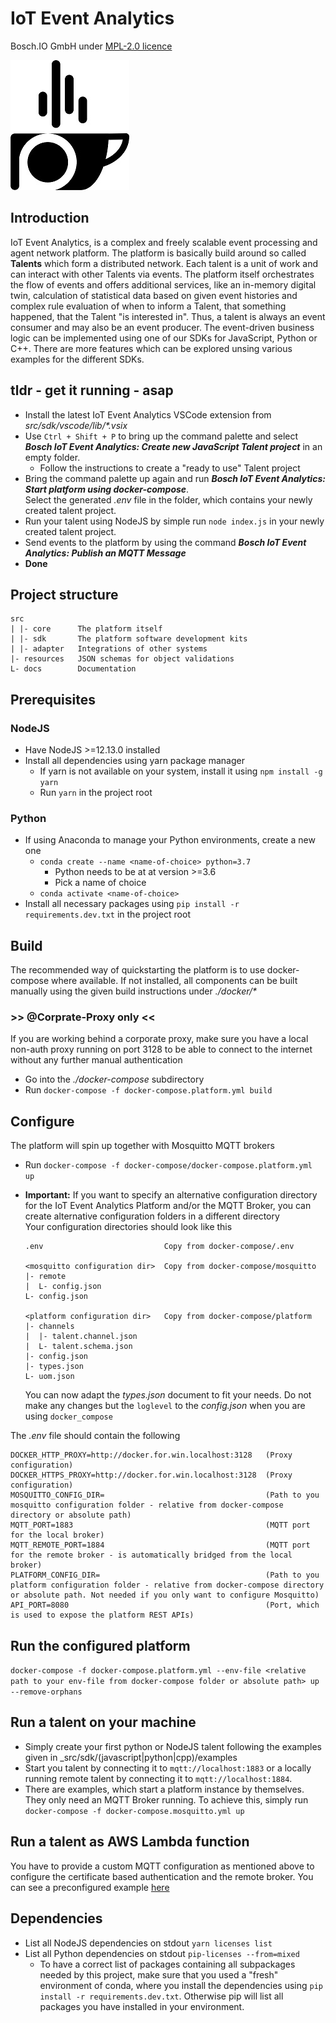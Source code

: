 <!---
  Copyright (c) 2021 Bosch.IO GmbH

  This Source Code Form is subject to the terms of the Mozilla Public
  License, v. 2.0. If a copy of the MPL was not distributed with this
  file, You can obtain one at https://mozilla.org/MPL/2.0/.

  SPDX-License-Identifier: MPL-2.0
-->

# IoT Event Analytics

Bosch.IO GmbH
under [MPL-2.0 licence](https://choosealicense.com/licenses/mpl-2.0/)

![Image of IoTea](./docs/assets/iotea.jpg)

## Introduction

IoT Event Analytics, is a complex and freely scalable event processing and agent network platform. The platform is basically build around so called __Talents__ which form a distributed network. Each talent is a unit of work and can interact with other Talents via events. The platform itself orchestrates the flow of events and offers additional services, like an in-memory digital twin, calculation of statistical data based on given event histories and complex rule evaluation of when to inform a Talent, that something happened, that the Talent "is interested in".
Thus, a talent is always an event consumer and may also be an event producer. The event-driven business logic can be implemented using one of our SDKs for JavaScript, Python or C++.
There are more features which can be explored unsing various examples for the different SDKs.

## tldr - get it running - asap

- Install the latest IoT Event Analytics VSCode extension from _src/sdk/vscode/lib/*.vsix_
- Use `Ctrl + Shift + P` to bring up the command palette and select _**Bosch IoT Event Analytics: Create new JavaScript Talent project**_ in an empty folder.
  - Follow the instructions to create a "ready to use" Talent project
- Bring the command palette up again and run _**Bosch IoT Event Analytics: Start platform using docker-compose**_.<br>Select the generated _.env_ file in the folder, which contains your newly created talent project.
- Run your talent using NodeJS by simple run `node index.js` in your newly created talent project.
- Send events to the platform by using the command _**Bosch IoT Event Analytics: Publish an MQTT Message**_
- __Done__

## Project structure

```code
src
| |- core      The platform itself
| |- sdk       The platform software development kits
| |- adapter   Integrations of other systems
|- resources   JSON schemas for object validations
L- docs        Documentation
```

## Prerequisites

### NodeJS

- Have NodeJS >=12.13.0 installed
- Install all dependencies using yarn package manager
  - If yarn is not available on your system, install it using `npm install -g yarn`
  - Run `yarn` in the project root

### Python

- If using Anaconda to manage your Python environments, create a new one
  - `conda create --name <name-of-choice> python=3.7`
    - Python needs to be at at version >=3.6
    - Pick a name of choice
  - `conda activate <name-of-choice>`
- Install all necessary packages using `pip install -r requirements.dev.txt` in the project root

## Build

The recommended way of quickstarting the platform is to use docker-compose where available. If not installed, all components can be built manually using the given build instructions under _./docker/*_

### >> @Corprate-Proxy only <<

If you are working behind a corporate proxy, make sure you have a local non-auth proxy running on port 3128 to be able to connect to the internet without any further manual authentication

- Go into the _./docker-compose_ subdirectory
- Run `docker-compose -f docker-compose.platform.yml build`

## Configure

The platform will spin up together with Mosquitto MQTT brokers

- Run `docker-compose -f docker-compose/docker-compose.platform.yml up`

- __Important:__ If you want to specify an alternative configuration directory for the IoT Event Analytics Platform and/or the MQTT Broker, you can create alternative configuration folders in a different directory<br>
Your configuration directories should look like this

  ```code
  .env                           Copy from docker-compose/.env

  <mosquitto configuration dir>  Copy from docker-compose/mosquitto
  |- remote
  |  L- config.json
  L- config.json

  <platform configuration dir>   Copy from docker-compose/platform
  |- channels
  |  |- talent.channel.json
  |  L- talent.schema.json
  |- config.json
  |- types.json
  L- uom.json
  ```

  You can now adapt the _types.json_ document to fit your needs. Do not make any changes but the `loglevel` to the _config.json_ when you are using `docker_compose`

The _.env_ file should contain the following

```code
DOCKER_HTTP_PROXY=http://docker.for.win.localhost:3128   (Proxy configuration)
DOCKER_HTTPS_PROXY=http://docker.for.win.localhost:3128  (Proxy configuration)
MOSQUITTO_CONFIG_DIR=                                    (Path to you mosquitto configuration folder - relative from docker-compose directory or absolute path)
MQTT_PORT=1883                                           (MQTT port for the local broker)
MQTT_REMOTE_PORT=1884                                    (MQTT port for the remote broker - is automatically bridged from the local broker)
PLATFORM_CONFIG_DIR=                                     (Path to you platform configuration folder - relative from docker-compose directory or absolute path. Not needed if you only want to configure Mosquitto)
API_PORT=8080                                            (Port, which is used to expose the platform REST APIs)
```

## Run the configured platform

`docker-compose -f docker-compose.platform.yml --env-file <relative path to your env-file from docker-compose folder or absolute path> up --remove-orphans`

## Run a talent on your machine

- Simply create your first python or NodeJS talent following the examples given in _src/sdk/(javascript|python|cpp)/examples<br>
- Start you talent by connecting it to `mqtt://localhost:1883` or a locally running remote talent by connecting it to `mqtt://localhost:1884`.<br>
- There are examples, which start a platform instance by themselves. They only need an MQTT Broker running. To achieve this, simply run<br>
`docker-compose -f docker-compose.mosquitto.yml up`

## Run a talent as AWS Lambda function

You have to provide a custom MQTT configuration as mentioned above to configure the certificate based authentication and the remote broker. You can see a preconfigured example [here](./src/sdk/javascript/examples/console/cloud/config/mosquitto/config.json)

## Dependencies

- List all NodeJS dependencies on stdout `yarn licenses list`
- List all Python dependencies on stdout `pip-licenses --from=mixed`
  - To have a correct list of packages containing all subpackages needed by this project, make sure that you used a "fresh" environment of conda, where you install the dependencies using `pip install -r requirements.dev.txt`. Otherwise pip will list all packages you have installed in your environment.
